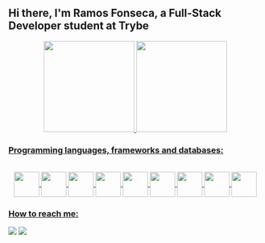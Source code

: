 ## Hi there, I'm Ramos Fonseca, a Full-Stack Developer student at Trybe

<div align="center">
  <a href="https://github.com/beidseitig">
  <img height="180em" src="https://github-readme-stats.vercel.app/api?username=beidseitig&show_icons=true&theme=dracula&include_all_commits=true&count_private=true"/>
  <img height="180em" src="https://github-readme-stats.vercel.app/api/top-langs/?username=beidseitig&layout=compact&langs_count=7&theme=dracula"/>
</div>
  
### Programming languages, frameworks and databases:
<div align="center" style="display: inline_block"><br>
  <img src="https://cdn.jsdelivr.net/gh/devicons/devicon/icons/git/git-original.svg" width="50" align="center" /> 
  <img src="https://cdn.jsdelivr.net/gh/devicons/devicon/icons/html5/html5-original-wordmark.svg" width="50" align="center" /> 
  <img src="https://cdn.jsdelivr.net/gh/devicons/devicon/icons/css3/css3-original-wordmark.svg" width="50" align="center" /> 
  <img src="https://cdn.jsdelivr.net/gh/devicons/devicon/icons/javascript/javascript-plain.svg" width="50" align="center" />  
  <img src="https://cdn.jsdelivr.net/gh/devicons/devicon/icons/jest/jest-plain.svg" width="50" align="center" /> 
  <img src="https://cdn.jsdelivr.net/gh/devicons/devicon/icons/react/react-original.svg" width="50" align="center" /> 
  <img src="https://cdn.jsdelivr.net/gh/devicons/devicon/icons/redux/redux-original.svg" width="50" align="center" /> 
  <img src="https://cdn.jsdelivr.net/gh/devicons/devicon/icons/docker/docker-original.svg" width="50" align="center" /> 
  <img src="https://cdn.jsdelivr.net/gh/devicons/devicon/icons/mysql/mysql-original-wordmark.svg" width="50" align="center" /> 
</div>

### How to reach me: 
<div>
  <a href = "mailto:beidseitig@gmail.com"><img src="https://img.shields.io/badge/-Gmail-%23333?style=for-the-badge&logo=gmail&logoColor=white" target="_blank"></a>
  <a href="https://www.linkedin.com/in/ramosfonseca/" target="_blank"><img src="https://img.shields.io/badge/-LinkedIn-%230077B5?style=for-the-badge&logo=linkedin&logoColor=white" target="_blank"></a>
</div>
